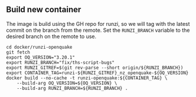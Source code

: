 ## Build new container
The image is build using the GH repo for runzi, so we will tag with the latest commit on the branch from the remote. Set the `RUNZI_BRANCH` variable to the desired branch on the remote to use.
```
cd docker/runzi-openquake
git fetch
export OQ_VERSION="3.20.1"
export RUNZI_BRANCH="fix/ths-script-bugs"
export RUNZI_GITREF=$(git rev-parse --short origin/${RUNZI_BRANCH})
export CONTAINER_TAG=runzi-${RUNZI_GITREF}_nz_openquake-${OQ_VERSION} 
docker build --no-cache -t runzi-openquake:${CONTAINER_TAG} \
    --build-arg OQ_VERSION=${OQ_VERSION} \
    --build-arg RUNZI_BRANCH=${RUNZI_BRANCH} .
```